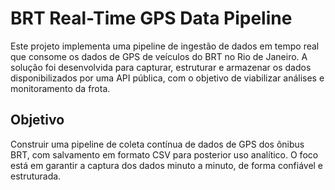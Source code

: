 # BRT Real-Time GPS Data Pipeline
Este projeto implementa uma pipeline de ingestão de dados em tempo real que consome os dados de GPS de veículos do BRT no Rio de Janeiro. A solução foi desenvolvida para capturar, estruturar e armazenar os dados disponibilizados por uma API pública, com o objetivo de viabilizar análises e monitoramento da frota.

## Objetivo
Construir uma pipeline de coleta contínua de dados de GPS dos ônibus BRT, com salvamento em formato CSV para posterior uso analítico. O foco está em garantir a captura dos dados minuto a minuto, de forma confiável e estruturada.
